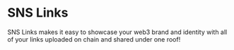# SNS Links

SNS Links makes it easy to showcase your web3 brand and identity with all of your links uploaded on chain and shared under one roof!
